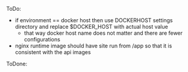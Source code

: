 ToDo:

* if environment == docker host then use DOCKERHOST settings directory and replace $DOCKER_HOST with actual host value
	* that way docker host name does not matter and there are fewer configurations
* nginx runtime image should have site run from /app so that it is consistent with the api images 

ToDone:
